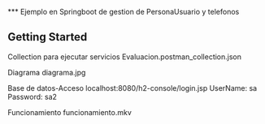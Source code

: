 <a name="readme-top"></a>
*** Ejemplo en Springboot de gestion de PersonaUsuario y telefonos

<!-- GETTING STARTED -->
## Getting Started

Collection para ejecutar servicios
Evaluacion.postman_collection.json

Diagrama
diagrama.jpg

Base de datos-Acceso
localhost:8080/h2-console/login.jsp
UserName: sa
Password: sa2

Funcionamiento
funcionamiento.mkv